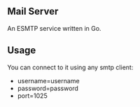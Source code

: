## Mail Server

An ESMTP service written in Go.

## Usage

You can connect to it using any smtp client:
 - username=username
 - password=password
 - port=1025